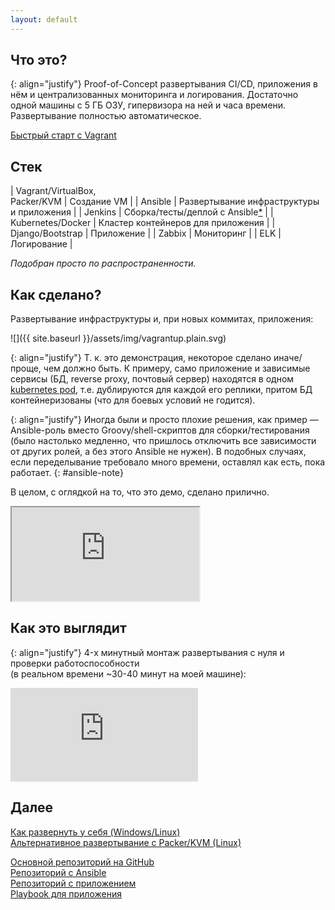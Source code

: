 ```yaml
---
layout: default
---
```


## Что это?

{: align="justify"}
Proof-of-Concept развертывания CI/CD, приложения в нём и централизованных мониторинга и логирования. Достаточно одной машины с 5 ГБ ОЗУ, гипервизора на ней и часа времени. Развертывание полностью автоматическое.

[Быстрый старт с Vagrant](https://github.com/bititanb/CI-CD-pipeline#Быстрый-старт-с-vagrantvirtualbox)

## Стек

| Vagrant/VirtualBox,<br>Packer/KVM | Создание VM                                     |
| Ansible                           | Развертывание инфраструктуры и приложения       |
| Jenkins                           | Сборка/тесты/деплой с Ansible[*](#ansible-note) |
| Kubernetes/Docker                 | Кластер контейнеров для приложения              |
| Django/Bootstrap                  | Приложение                                      |
| Zabbix                            | Мониторинг                                      |
| ELK                               | Логирование                                     |

*Подобран просто по распространенности.*

## Как сделано?

Развертывание инфраструктуры и, при новых коммитах, приложения:

![]({{ site.baseurl }}/assets/img/vagrantup.plain.svg)

{: align="justify"}
Т. к. это демонстрация, некоторое сделано иначе/проще, чем должно быть. К примеру, само приложение и зависимые сервисы (БД, reverse proxy, почтовый сервер) находятся в одном [kubernetes pod](https://kubernetes.io/docs/concepts/workloads/pods/pod/#what-is-a-pod), т.е. дублируются для каждой его реплики, притом БД контейнеризованы (что для боевых условий не годится).  

{: align="justify"}
Иногда были и просто плохие решения, как пример — Ansible-роль вместо Groovy/shell-скриптов для сборки/тестирования (было настолько медленно, что пришлось отключить все зависимости от других ролей, а без этого Ansible не нужен). В подобных случаях, если переделывание требовало много времени, оставлял как есть, пока работает.
{: #ansible-note}

В целом, с оглядкой на то, что это демо, сделано прилично.

<div class="intrinsic-container intrinsic-container-4x3">
  <iframe marginheight="0" marginwidth="0" src="https://bititanb.github.io/CI-CD-pipeline-presentation" allowfullscreen></iframe>
</div>

## Как это выглядит

{: align="justify"}
4-х минутный монтаж развертывания с нуля и проверки работоспособности<br>(в реальном времени ~30-40 минут на моей машине):

<div class="intrinsic-container intrinsic-container-16x9">
  <iframe src="https://player.vimeo.com/video/240532809" frameborder="0" webkitallowfullscreen mozallowfullscreen allowfullscreen></iframe>
</div>

## Далее

[Как развернуть у себя (Windows/Linux)](https://github.com/bititanb/CI-CD-pipeline#Быстрый-старт-с-vagrantvirtualbox)  
[Альтернативное развертывание с Packer/KVM (Linux)](https://github.com/bititanb/CI-CD-pipeline/tree/master/packer#Развертывание-с-packerkvm)

[Основной репозиторий на GitHub](https://github.com/bititanb/CI-CD-pipeline)  
[Репозиторий с Ansible](https://github.com/bititanb/ansible-taskmngr)  
[Репозиторий с приложением](https://github.com/bititanb/taskmngr)  
[Playbook для приложения](https://github.com/bititanb/ansible-taskmngr/tree/master/roles/taskmngr-kubernetes)  
